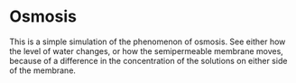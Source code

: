 # Osmosis
This is a simple simulation of the phenomenon of osmosis. See either how the level of water changes, or how the semipermeable membrane moves, because of a difference in the concentration of the solutions on either side of the membrane.
